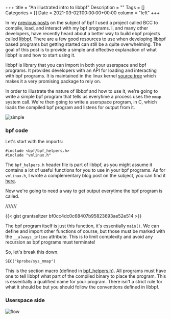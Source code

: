 +++
title = "An illustrated intro to libbpf"
Description = ""
Tags = []
Categories = []
Date = 2021-03-02T00:00:00+00:00
column = "left"
+++

In my [previous posts](/blog/tracing-go-functions-with-ebpf-part-1) on the subject of bpf I used a project called BCC to compile, load, and interact with my bpf programs. I, and many other developers, have recently heard about a better way to build ebpf projects called [libbpf](https://github.com/libbpf/libbpf). There are a few good resources to use when developing libbpf based programs but getting started can still be a quite overwhelming. The goal of this post is to provide a simple and effective explanation of what libbpf is and how to start using it.

libbpf is library that you can import in both your userspace and bpf programs. It provides developers with an API for loading and interacting with bpf programs. It is maintained in the linux kernel [source tree](https://git.kernel.org/pub/scm/linux/kernel/git/bpf/bpf-next.git/tree/tools/lib/bpf) which makes it a very promising package to rely on.

In order to illustrate the nature of libbpf and how to use it, we're going to write a simple bpf program that tells us everytime a process uses the `mmap` system call. We're then going to write a userspace program, in C, which loads the compiled bpf program and listens for output from it. 

![simple](/libbpf/simple_diagram.png)

### bpf code

Let's start with the imports:

```
#include <bpf/bpf_helpers.h>  
#include "vmlinux.h"
```

The `bpf_helpers.h` header file is part of libbpf, as you might assume it contains a lot of useful functions for you to use in your bpf programs. As for `vmlinux.h`, I wrote a complementary blog post on the subject, you can find it [here](/blog/vmlinux-header).

Now we're going to need a way to get output everytime the bpf program is called. 

///////

{{< gist grantseltzer bf0cc4dc0c68407b95823693ae52e514 >}}

The bpf program itself is just this function, it's essentially `main()`. We can define and import other functions of course, but those must be marked with the `__always_inline` attribute. This is to limit complexity and avoid any recursion as bpf programs must terminate! 

So, let's break this down.

```
SEC("kprobe/sys_mmap")
```

This is the section macro (defined in [bpf_helpers.h](https://git.kernel.org/pub/scm/linux/kernel/git/bpf/bpf-next.git/tree/tools/lib/bpf/bpf_helpers.h#n25)). All programs must have one to tell libbpf what part of the compiled binary to place the program. This is essentially a qualified name for your program. There isn't a strict rule for what it should be but you should follow the conventions defined in libbpf.


### Userspace side

![flow](/libbpf/bpf-basic-flow.png)